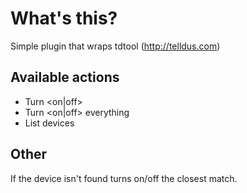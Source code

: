 What's this?
==========
Simple plugin that wraps tdtool (http://telldus.com)

Available actions
----------------
* Turn <on|off> <device>
* Turn <on|off> everything 
* List devices

Other
-----
If the device isn't found turns on/off the closest match.

